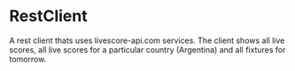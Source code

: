 # RestClient
A rest client thats uses livescore-api.com services. The client shows all live scores, all live scores for a particular country (Argentina) and all fixtures for tomorrow. 
